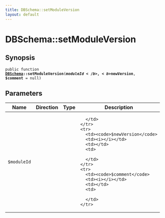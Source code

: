 ```yaml
---
title: DBSchema::setModuleVersion
layout: default
---
```


# DBSchema::setModuleVersion

## Synopsis

<code>public function <b><a href="DBSchema">DBSchema</a>::setModuleVersion</b>(<b>$moduleId</b>, <b>$newVersion</b>, <b>$comment</b> = null)</code>

## Parameters

<table>
  <thead>
    <tr>
      <th>Name</th>
      <th>Direction</th>
      <th>Type</th>
      <th>Description</th>
    </tr>
  </thead>
  <tbody>
    <tr>
      <td><code>$moduleId</code>
      <td><i></i></td>
      <td></td>
      <td>

      </td>
    </tr>
    <tr>
      <td><code>$newVersion</code>
      <td><i></i></td>
      <td></td>
      <td>

      </td>
    </tr>
    <tr>
      <td><code>$comment</code>
      <td><i></i></td>
      <td></td>
      <td>

      </td>
    </tr>
  </tbody>
</table>

